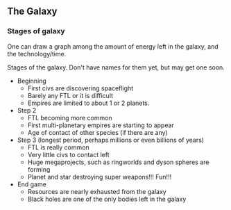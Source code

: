 The Galaxy
----------

### Stages of galaxy
One can draw a graph among the amount of energy left in the galaxy, and the technology/time. 

Stages of the galaxy. Don't have names for them yet, but may get one soon.
 - Beginning
    - First civs are discovering spaceflight
    - Barely any FTL or it is difficult
    - Empires are limited to about 1 or 2 planets.
 - Step 2
    - FTL becoming more common
    - First multi-planetary empires are starting to appear
    - Age of contact of other species (if there are any)
 - Step 3 (longest period, perhaps millions or even billions of years)
    - FTL is really common
    - Very little civs to contact left
    - Huge megaprojects, such as ringworlds and dyson spheres are forming
    - Planet and star destroying super weapons!!! Fun!!!
 - End game
    - Resources are nearly exhausted from the galaxy
    - Black holes are one of the only bodies left in the galaxy